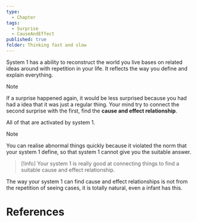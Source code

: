 ```yaml
---
type:
  - Chapter
tags:
  - Surprise
  - CauseAndEffect
published: true
folder: Thinking fast and slow
---
```

System 1 has a ability to reconstruct the world you live bases on related ideas around with repetition in your life. It reflects the way you define and explain everything.

>[!note]
>If a surprise happened again, it would be less surprised because you had had a idea that it was just a regular thing. Your mind try to connect the second surprise with the first, find the **cause and effect relationship**.

All of that are activated by system 1.

>[!note]
>You can realise abnormal things quickly because it violated the norm that your system 1 define, so that system 1 cannot give you the suitable answer.

>[!info]
>Your system 1 is really good at connecting things to find a suitable cause and effect relationship.

The way your system 1 can find cause and effect relationships is not from the repetition of seeing cases, it is totally natural, even a infant has this.
# References


